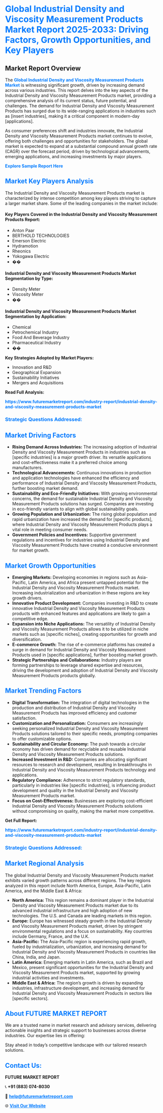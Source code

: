<h1 style="color: #007BFF;">Global Industrial Density and Viscosity Measurement Products Market Report 2025-2033: Driving Factors, Growth Opportunities, and Key Players</h1>

<section id="overview">
<h2>Market Report Overview</h2>
<p>The <a href="https://www.futuremarketreport.com/industry-report/industrial-density-and-viscosity-measurement-products-market" style="color: #007BFF; text-decoration: none;"><strong>Global Industrial Density and Viscosity Measurement Products Market</strong></a> is witnessing significant growth, driven by increasing demand across various industries. This report delves into the key aspects of the Industrial Density and Viscosity Measurement Products market, providing a comprehensive analysis of its current status, future potential, and challenges. The demand for Industrial Density and Viscosity Measurement Products has surged due to its wide-ranging applications in industries such as [insert industries], making it a critical component in modern-day [applications].</p>
<p>As consumer preferences shift and industries innovate, the Industrial Density and Viscosity Measurement Products market continues to evolve, offering both challenges and opportunities for stakeholders. The global market is expected to expand at a substantial compound annual growth rate (CAGR) over the forecast period, driven by technological advancements, emerging applications, and increasing investments by major players.</p>
</section>

<section id="overview">
<p><a href="https://www.futuremarketreport.com/request-sample/reportId=113815" style="color: #007BFF; text-decoration: none;"><strong>Explore Sample Report Here</strong></a></p>
</section>

<section id="key-players">
<h2 style="color: #007BFF;">Market Key Players Analysis</h2>
<p>The Industrial Density and Viscosity Measurement Products market is characterized by intense competition among key players striving to capture a larger market share. Some of the leading companies in the market include:</p>
<h4>Key Players Covered in the Industrial Density and Viscosity Measurement Products Report:</h4>
<ul><li>Anton Paar</li><li>BERTHOLD TECHNOLOGIES</li><li>Emerson Electric</li><li>Hydramotion</li><li>Rheonics</li><li>Yokogawa Electric</li><li>��</li></ul>
<h4>Industrial Density and Viscosity Measurement Products Market Segmentation by Type:</h4>
<ul><li>Density Meter</li><li>Viscosity Meter</li><li>��</li></ul>

<h4>Industrial Density and Viscosity Measurement Products Market Segmentation by Application:</h4>
<ul><li>Chemical</li><li>Petrochemical Industry</li><li>Food And Beverage Industry</li><li>Pharmaceutical Industry</li><li>��</li></ul>
<p><strong>Key Strategies Adopted by Market Players:</strong></p>
<ul>
<li>Innovation and R&D</li>
<li>Geographical Expansion</li>
<li>Sustainability Initiatives</li>
<li>Mergers and Acquisitions</li>
</ul>
</section>

<section>
<p><strong>Read Full Analysis: </strong></p><a href="https://www.futuremarketreport.com/industry-report/industrial-density-and-viscosity-measurement-products-market" style="color: #007BFF; text-decoration: none;"><strong>https://www.futuremarketreport.com/industry-report/industrial-density-and-viscosity-measurement-products-market</strong></a>
<h3 style="color: #007BFF;">Strategic Questions Addressed:</h3>
</section>

<section id="driving-factors">
<h2 style="color: #007BFF;">Market Driving Factors</h2>
<ul>
<li><strong>Rising Demand Across Industries:</strong> The increasing adoption of Industrial Density and Viscosity Measurement Products in industries such as [specific industries] is a major growth driver. Its versatile applications and cost-effectiveness make it a preferred choice among manufacturers.</li>
<li><strong>Technological Advancements:</strong> Continuous innovations in production and application technologies have enhanced the efficiency and performance of Industrial Density and Viscosity Measurement Products, further boosting market demand.</li>
<li><strong>Sustainability and Eco-Friendly Initiatives:</strong> With growing environmental concerns, the demand for sustainable Industrial Density and Viscosity Measurement Products solutions has surged. Companies are investing in eco-friendly variants to align with global sustainability goals.</li>
<li><strong>Growing Population and Urbanization:</strong> The rising global population and rapid urbanization have increased the demand for [specific products], where Industrial Density and Viscosity Measurement Products plays a vital role in meeting consumer needs.</li>
<li><strong>Government Policies and Incentives:</strong> Supportive government regulations and incentives for industries using Industrial Density and Viscosity Measurement Products have created a conducive environment for market growth.</li>
</ul>
</section>

<section id="growth-opportunities">
<h2 style="color: #007BFF;">Market Growth Opportunities</h2>
<ul>
<li><strong>Emerging Markets:</strong> Developing economies in regions such as Asia-Pacific, Latin America, and Africa present untapped potential for the Industrial Density and Viscosity Measurement Products market. Increasing industrialization and urbanization in these regions are key growth drivers.</li>
<li><strong>Innovative Product Development:</strong> Companies investing in R&D to create innovative Industrial Density and Viscosity Measurement Products products with enhanced features and applications are likely to gain a competitive edge.</li>
<li><strong>Expansion into Niche Applications:</strong> The versatility of Industrial Density and Viscosity Measurement Products allows it to be utilized in niche markets such as [specific niches], creating opportunities for growth and diversification.</li>
<li><strong>E-commerce Growth:</strong> The rise of e-commerce platforms has created a surge in demand for Industrial Density and Viscosity Measurement Products used in [specific applications], further boosting market growth.</li>
<li><strong>Strategic Partnerships and Collaborations:</strong> Industry players are forming partnerships to leverage shared expertise and resources, driving the development and adoption of Industrial Density and Viscosity Measurement Products products globally.</li>
</ul>
</section>

<section id="trending-factors">
<h2 style="color: #007BFF;">Market Trending Factors</h2>
<ul>
<li><strong>Digital Transformation:</strong> The integration of digital technologies in the production and distribution of Industrial Density and Viscosity Measurement Products has improved efficiency and customer satisfaction.</li>
<li><strong>Customization and Personalization:</strong> Consumers are increasingly seeking personalized Industrial Density and Viscosity Measurement Products solutions tailored to their specific needs, prompting companies to offer customizable options.</li>
<li><strong>Sustainability and Circular Economy:</strong> The push towards a circular economy has driven demand for recyclable and reusable Industrial Density and Viscosity Measurement Products solutions.</li>
<li><strong>Increased Investment in R&D:</strong> Companies are allocating significant resources to research and development, resulting in breakthroughs in Industrial Density and Viscosity Measurement Products technology and applications.</li>
<li><strong>Regulatory Compliance:</strong> Adherence to strict regulatory standards, particularly in industries like [specific industries], is influencing product development and quality in the Industrial Density and Viscosity Measurement Products market.</li>
<li><strong>Focus on Cost-Effectiveness:</strong> Businesses are exploring cost-efficient Industrial Density and Viscosity Measurement Products solutions without compromising on quality, making the market more competitive.</li>
</ul>
</section>

<section>
<p><strong>Get Full Report: </strong></p><a href="https://www.futuremarketreport.com/industry-report/industrial-density-and-viscosity-measurement-products-market" style="color: #007BFF; text-decoration: none;"><strong>https://www.futuremarketreport.com/industry-report/industrial-density-and-viscosity-measurement-products-market</strong></a>
<h3 style="color: #007BFF;">Strategic Questions Addressed:</h3>
</section>


<section id="regional-analysis">
<h2 style="color: #007BFF;">Market Regional Analysis</h2>
<p>The global Industrial Density and Viscosity Measurement Products market exhibits varied growth patterns across different regions. The key regions analyzed in this report include North America, Europe, Asia-Pacific, Latin America, and the Middle East & Africa:</p>
<ul>
<li><strong>North America:</strong> This region remains a dominant player in the Industrial Density and Viscosity Measurement Products market due to its advanced industrial infrastructure and high adoption of new technologies. The U.S. and Canada are leading markets in this region.</li>
<li><strong>Europe:</strong> Europe has witnessed steady growth in the Industrial Density and Viscosity Measurement Products market, driven by stringent environmental regulations and a focus on sustainability. Key countries include Germany, France, and the U.K.</li>
<li><strong>Asia-Pacific:</strong> The Asia-Pacific region is experiencing rapid growth, fueled by industrialization, urbanization, and increasing demand for Industrial Density and Viscosity Measurement Products in countries like China, India, and Japan.</li>
<li><strong>Latin America:</strong> Emerging markets in Latin America, such as Brazil and Mexico, present significant opportunities for the Industrial Density and Viscosity Measurement Products market, supported by growing industrial activities and investments.</li>
<li><strong>Middle East & Africa:</strong> The region’s growth is driven by expanding industries, infrastructure development, and increasing demand for Industrial Density and Viscosity Measurement Products in sectors like [specific sectors].</li>
</ul>
</section>

<footer>
<h2 style="color: #007BFF;">About FUTURE MARKET REPORT</h2>
<p>We are a trusted name in market research and advisory services, delivering actionable insights and strategic support to businesses across diverse industries. Our expertise lies in offering:</p>

<p>Stay ahead in today’s competitive landscape with our tailored research solutions.</p>

<h2 style="color: #007BFF;">Contact Us:</h2>
<p><strong>FUTURE MARKET REPORT</strong></p>
<p>📞 <strong>+91 (883) 074-8030</strong></p>
<p>📧 <strong><a href="mailto:help@futuremarketreport.com" style="color: #007BFF;">help@futuremarketreport.com</a></strong></p>
<p>🌐 <strong><a href="https://www.futuremarketreport.com/" style="color: #007BFF;">Visit Our Website</a></strong></p>
</footer>